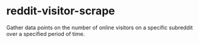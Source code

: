 # reddit-visitor-scrape
Gather data points on the number of online visitors on a specific subreddit over a specified period of time.
